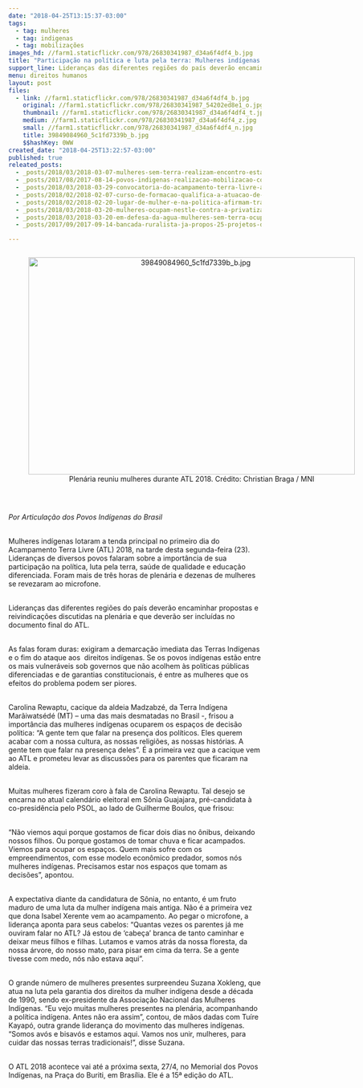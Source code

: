 ```yaml
---
date: "2018-04-25T13:15:37-03:00"
tags:
  - tag: mulheres
  - tag: indigenas
  - tag: mobilizações
images_hd: //farm1.staticflickr.com/978/26830341987_d34a6f4df4_b.jpg
title: "Participação na política e luta pela terra: Mulheres indígenas abrem ATL 2018"
support_line: Lideranças das diferentes regiões do país deverão encaminhar propostas e reivindicações discutidas na plenária e que deverão ser incluídas no documento final do evento
menu: direitos humanos
layout: post
files:
  - link: //farm1.staticflickr.com/978/26830341987_d34a6f4df4_b.jpg
    original: //farm1.staticflickr.com/978/26830341987_54202ed8e1_o.jpg
    thumbnail: //farm1.staticflickr.com/978/26830341987_d34a6f4df4_t.jpg
    medium: //farm1.staticflickr.com/978/26830341987_d34a6f4df4_z.jpg
    small: //farm1.staticflickr.com/978/26830341987_d34a6f4df4_n.jpg
    title: 39849084960_5c1fd7339b_b.jpg
    $$hashKey: 0WW
created_date: "2018-04-25T13:22:57-03:00"
published: true
releated_posts:
  - _posts/2018/03/2018-03-07-mulheres-sem-terra-realizam-encontro-estadual-no-ceara.md
  - _posts/2017/08/2017-08-14-povos-indigenas-realizacao-mobilizacao-contra-o-marco-temporal.md
  - _posts/2018/03/2018-03-29-convocatoria-do-acampamento-terra-livre-atl-2018.md
  - _posts/2018/02/2018-02-07-curso-de-formacao-qualifica-a-atuacao-de-sem-terras-nas-areas-de-reforma-agraria.md
  - _posts/2018/02/2018-02-20-lugar-de-mulher-e-na-politica-afirmam-trabalhadoras-sem-terra.md
  - _posts/2018/03/2018-03-20-mulheres-ocupam-nestle-contra-a-privatizacao-das-aguas.md
  - _posts/2018/03/2018-03-20-em-defesa-da-agua-mulheres-sem-terra-ocupam-a-chesf-e-usina-de-xingo-na-regiao-nordeste.md
  - _posts/2017/09/2017-09-14-bancada-ruralista-ja-propos-25-projetos-de-lei-que-ameacam-demarcacao-de-terras-indigenas-e-quilombolas.md

---
```

<div style="text-align:center">
<figure class="image" style="display:inline-block"><img alt="39849084960_5c1fd7339b_b.jpg" height="433" src="//farm1.staticflickr.com/978/26830341987_d34a6f4df4_b.jpg" width="650" />
<figcaption>Plen&aacute;ria reuniu mulheres durante ATL 2018. Cr&eacute;dito: Christian Braga / MNI</figcaption>
</figure>
</div>

<p>&nbsp;</p>

<p><em>Por Articula&ccedil;&atilde;o dos Povos Ind&iacute;genas do Brasil</em></p>

<p><br />
Mulheres ind&iacute;genas lotaram a tenda principal no primeiro dia do Acampamento Terra Livre (ATL) 2018, na tarde desta segunda-feira (23). Lideran&ccedil;as de diversos povos falaram sobre a import&acirc;ncia de sua participa&ccedil;&atilde;o na pol&iacute;tica, luta pela terra, sa&uacute;de de qualidade e educa&ccedil;&atilde;o diferenciada. Foram mais de tr&ecirc;s horas de plen&aacute;ria e dezenas de mulheres se revezaram ao microfone.</p>

<p><br />
Lideran&ccedil;as das diferentes regi&otilde;es do pa&iacute;s dever&atilde;o encaminhar propostas e reivindica&ccedil;&otilde;es discutidas na plen&aacute;ria e que dever&atilde;o ser inclu&iacute;das no documento final do ATL.</p>

<p><br />
As falas foram duras: exigiram a demarca&ccedil;&atilde;o imediata das Terras Ind&iacute;genas e o fim do ataque aos&nbsp; direitos ind&iacute;genas. Se os povos ind&iacute;genas est&atilde;o entre os mais vulner&aacute;veis sob governos que n&atilde;o acolhem &agrave;s pol&iacute;ticas p&uacute;blicas diferenciadas e de garantias constitucionais, &eacute; entre as mulheres que os efeitos do problema podem ser piores.</p>

<p><br />
Carolina Rewaptu, cacique da aldeia Madzabz&eacute;, da Terra Ind&iacute;gena Mar&atilde;iwats&eacute;d&eacute; (MT) &ndash; uma das mais desmatadas no Brasil -, frisou a import&acirc;ncia das mulheres ind&iacute;genas ocuparem os espa&ccedil;os de decis&atilde;o pol&iacute;tica: &ldquo;A gente tem que falar na presen&ccedil;a dos pol&iacute;ticos. Eles querem acabar com a nossa cultura, as nossas religi&otilde;es, as nossas hist&oacute;rias. A gente tem que falar na presen&ccedil;a deles&rdquo;. &Eacute; a primeira vez que a cacique vem ao ATL e prometeu levar as discuss&otilde;es para os parentes que ficaram na aldeia.</p>

<p><br />
Muitas mulheres fizeram coro &agrave; fala de Carolina Rewaptu. Tal desejo se encarna no atual calend&aacute;rio eleitoral em S&ocirc;nia Guajajara, pr&eacute;-candidata &agrave; co-presid&ecirc;ncia pelo PSOL, ao lado de Guilherme Boulos, que frisou:</p>

<p><br />
&ldquo;N&atilde;o viemos aqui porque gostamos de ficar dois dias no &ocirc;nibus, deixando nossos filhos. Ou porque gostamos de tomar chuva e ficar acampados. Viemos para ocupar os espa&ccedil;os. Quem mais sofre com os empreendimentos, com esse modelo econ&ocirc;mico predador, somos n&oacute;s mulheres ind&iacute;genas. Precisamos estar nos espa&ccedil;os que tomam as decis&otilde;es&rdquo;, apontou.</p>

<p><br />
A expectativa diante da candidatura de S&ocirc;nia, no entanto, &eacute; um fruto maduro de uma luta da mulher ind&iacute;gena mais antiga. N&atilde;o &eacute; a primeira vez que dona Isabel Xerente vem ao acampamento. Ao pegar o microfone, a lideran&ccedil;a aponta para seus cabelos: &ldquo;Quantas vezes os parentes j&aacute; me ouviram falar no ATL? J&aacute; estou de &lsquo;cabe&ccedil;a&rsquo; branca de tanto caminhar e deixar meus filhos e filhas. Lutamos e vamos atr&aacute;s da nossa floresta, da nossa &aacute;rvore, do nosso mato, para pisar em cima da terra. Se a gente tivesse com medo, n&oacute;s n&atilde;o estava aqui&rdquo;.</p>

<p><br />
O grande n&uacute;mero de mulheres presentes surpreendeu Suzana Xokleng, que atua na luta pela garantia dos direitos da mulher ind&iacute;gena desde a d&eacute;cada de 1990, sendo ex-presidente da Associa&ccedil;&atilde;o Nacional das Mulheres Ind&iacute;genas. &ldquo;Eu vejo muitas mulheres presentes na plen&aacute;ria, acompanhando a pol&iacute;tica ind&iacute;gena. Antes n&atilde;o era assim&rdquo;, contou, de m&atilde;os dadas com Tu&iacute;re Kayap&oacute;, outra grande lideran&ccedil;a do movimento das mulheres ind&iacute;genas. &ldquo;Somos av&oacute;s e bisav&oacute;s e estamos aqui. Vamos nos unir, mulheres, para cuidar das nossas terras tradicionais!&rdquo;, disse Suzana.</p>

<p><br />
O ATL 2018 acontece vai at&eacute; a pr&oacute;xima sexta, 27/4, no Memorial dos Povos Ind&iacute;genas, na Pra&ccedil;a do Buriti, em Bras&iacute;lia. Ele &eacute; a 15&ordf; edi&ccedil;&atilde;o do ATL.</p>
